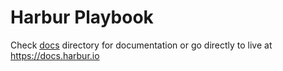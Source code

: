 # Harbur Playbook

Check [docs] directory for documentation or go directly to live at https://docs.harbur.io

[docs]: /docs








